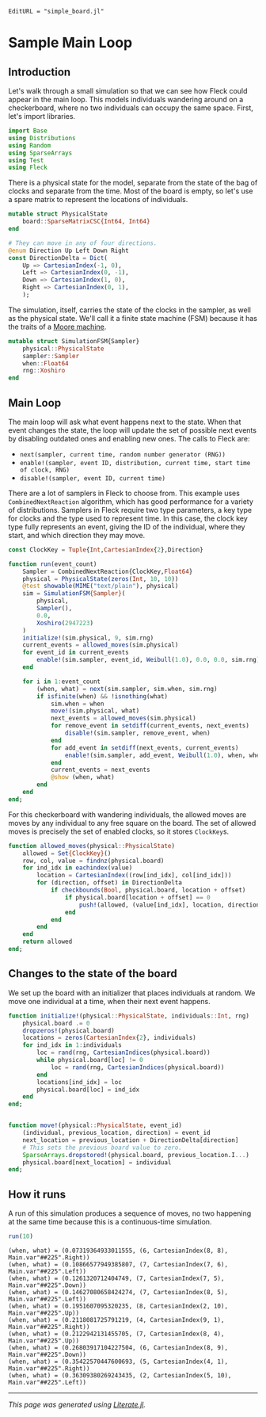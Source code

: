 ```@meta
EditURL = "simple_board.jl"
```

# Sample Main Loop

## Introduction
Let's walk through a small simulation so that we can see how Fleck
could appear in the main loop.
This models individuals wandering around on a checkerboard, where no
two individuals can occupy the same space. First, let's import libraries.

````julia
import Base
using Distributions
using Random
using SparseArrays
using Test
using Fleck
````

There is a physical state for the model, separate from the state of
the bag of clocks and separate from the time. Most of the board is empty,
so let's use a spare matrix to represent the locations of individuals.

````julia
mutable struct PhysicalState
    board::SparseMatrixCSC{Int64, Int64}
end

# They can move in any of four directions.
@enum Direction Up Left Down Right
const DirectionDelta = Dict(
    Up => CartesianIndex(-1, 0),
    Left => CartesianIndex(0, -1),
    Down => CartesianIndex(1, 0),
    Right => CartesianIndex(0, 1),
    );
````

The simulation, itself, carries the state of the clocks in the sampler, as
well as the physical state. We'll call it a finite state machine (FSM)
because it has the traits of a
[Moore machine](https://en.wikipedia.org/wiki/Moore_machine).

````julia
mutable struct SimulationFSM{Sampler}
    physical::PhysicalState
    sampler::Sampler
    when::Float64
    rng::Xoshiro
end
````

## Main Loop
The main loop will ask what event happens next to the state. When that
event changes the state, the loop will update the set of possible next
events by disabling outdated ones and enabling new ones. The calls to
Fleck are:

* `next(sampler, current time, random number generator (RNG))`
* `enable!(sampler, event ID, distribution, current time, start time of clock, RNG)`
* `disable!(sampler, event ID, current time)`

There are a lot of samplers in Fleck to choose from. This example uses `CombinedNextReaction`
algorithm, which has good performance for a variety of distributions. Samplers in Fleck
require two type parameters, a key type for clocks and the type used to represent time.
In this case, the clock key type fully represents an event, giving the ID of the individual,
where they start, and which direction they may move.

````julia
const ClockKey = Tuple{Int,CartesianIndex{2},Direction}

function run(event_count)
    Sampler = CombinedNextReaction{ClockKey,Float64}
    physical = PhysicalState(zeros(Int, 10, 10))
    @test showable(MIME("text/plain"), physical)
    sim = SimulationFSM{Sampler}(
        physical,
        Sampler(),
        0.0,
        Xoshiro(2947223)
    )
    initialize!(sim.physical, 9, sim.rng)
    current_events = allowed_moves(sim.physical)
    for event_id in current_events
        enable!(sim.sampler, event_id, Weibull(1.0), 0.0, 0.0, sim.rng)
    end

    for i in 1:event_count
        (when, what) = next(sim.sampler, sim.when, sim.rng)
        if isfinite(when) && !isnothing(what)
            sim.when = when
            move!(sim.physical, what)
            next_events = allowed_moves(sim.physical)
            for remove_event in setdiff(current_events, next_events)
                disable!(sim.sampler, remove_event, when)
            end
            for add_event in setdiff(next_events, current_events)
                enable!(sim.sampler, add_event, Weibull(1.0), when, when, sim.rng)
            end
            current_events = next_events
            @show (when, what)
        end
    end
end;
````

For this checkerboard with wandering individuals, the allowed moves are
moves by any individual to any free square on the board. The set of allowed
moves is precisely the set of enabled clocks, so it stores `ClockKey`s.

````julia
function allowed_moves(physical::PhysicalState)
    allowed = Set{ClockKey}()
    row, col, value = findnz(physical.board)
    for ind_idx in eachindex(value)
        location = CartesianIndex((row[ind_idx], col[ind_idx]))
        for (direction, offset) in DirectionDelta
            if checkbounds(Bool, physical.board, location + offset)
                if physical.board[location + offset] == 0
                    push!(allowed, (value[ind_idx], location, direction))
                end
            end
        end
    end
    return allowed
end;
````

## Changes to the state of the board
We set up the board with an initializer that places individuals at random.
We move one individual at a time, when their next event happens.

````julia
function initialize!(physical::PhysicalState, individuals::Int, rng)
    physical.board .= 0
    dropzeros!(physical.board)
    locations = zeros(CartesianIndex{2}, individuals)
    for ind_idx in 1:individuals
        loc = rand(rng, CartesianIndices(physical.board))
        while physical.board[loc] != 0
            loc = rand(rng, CartesianIndices(physical.board))
        end
        locations[ind_idx] = loc
        physical.board[loc] = ind_idx
    end
end;


function move!(physical::PhysicalState, event_id)
    (individual, previous_location, direction) = event_id
    next_location = previous_location + DirectionDelta[direction]
    # This sets the previous board value to zero.
    SparseArrays.dropstored!(physical.board, previous_location.I...)
    physical.board[next_location] = individual
end;
````

## How it runs
A run of this simulation produces a sequence of moves, no two happening
at the same time because this is a continuous-time simulation.

````julia
run(10)
````

````
(when, what) = (0.07319364933011555, (6, CartesianIndex(8, 8), Main.var"##225".Right))
(when, what) = (0.10866577949385807, (7, CartesianIndex(7, 6), Main.var"##225".Left))
(when, what) = (0.1261320712404749, (7, CartesianIndex(7, 5), Main.var"##225".Down))
(when, what) = (0.14627080658424274, (7, CartesianIndex(8, 5), Main.var"##225".Left))
(when, what) = (0.1951607095320235, (8, CartesianIndex(2, 10), Main.var"##225".Up))
(when, what) = (0.2118081725791219, (4, CartesianIndex(9, 1), Main.var"##225".Right))
(when, what) = (0.2122942131455705, (7, CartesianIndex(8, 4), Main.var"##225".Up))
(when, what) = (0.26803917104227504, (6, CartesianIndex(8, 9), Main.var"##225".Down))
(when, what) = (0.35422570447600693, (5, CartesianIndex(4, 1), Main.var"##225".Right))
(when, what) = (0.36309380269243435, (2, CartesianIndex(5, 10), Main.var"##225".Left))

````

---

*This page was generated using [Literate.jl](https://github.com/fredrikekre/Literate.jl).*

